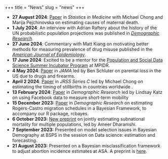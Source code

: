 +++
title = "News"
slug = "news"
+++

- **27 August 2024**: [Paper](https://onlinelibrary.wiley.com/doi/10.1002/sim.10199) in *Staistics in Medicine* with Michael Chong and Marija Pejchinovska on estimating causes of maternal death. 
- **1 July 2024**: An interview with Adrian Raftery about the history of the UN probabilistic population projections was published in [*Demographic Research*](https://www.demographic-research.org/articles/volume/51/1).
- **27 June 2024**: Commentary with Matt Kiang on motivating better methods for measuring prevalence of drug misuse published in the [*American Journal of Epidemiology*](https://academic.oup.com/aje/advance-article-abstract/doi/10.1093/aje/kwae156/7699732?redirectedFrom=fulltext&login=true).
- **17 June 2024**: Excited to be a mentor for the [Population and Social Data Science Summer Incubator Program](https://www.demogr.mpg.de/en/research_6120/digital_and_computational_demography_zagheni_11666/population_and_social_data_science_summer_incubator_program_11935) at MPIDR.
- **4 May 2024**: [Paper](https://jamanetwork.com/journals/jama/article-abstract/2818482) in *JAMA* led by Ben Schluter on parental loss in the US due to drugs and firearms. 
- **April 2 2024**: [Paper](https://academic.oup.com/jrsssc/advance-article/doi/10.1093/jrsssc/qlae017/7636258) in *JRSS Series C* led by Michael Chong on estimating the timing of stillbirths in countries worldwide . 
- **13 February 2024**: [Paper](https://www.demographic-research.org/articles/volume/50/10/) in *Demographic Research* led by Lindsay Katz on using Facebook data to measure short-term mobility
- **15 December 2023:** [Paper](https://www.demographic-research.org/articles/volume/49/42) in *Demographic Research* on estimating Rogers-Castro migration schedules in a Bayesian Framework, to accompany our R package, rcbayes. 
- **6 October 2023:** [New preprint](https://arxiv.org/abs/2310.03113v1) on jointly estimating subnational mortality for multiple populations, led by Ameer Dharamshi. 
- **7 September 2023:** Presented on model selection issues in Bayesian Demography at BSPS in the session on Data science: estimation and forecasting. 
- **21 August 2023:** Presented on a Bayesian misclassification framework to adjust abortion incidence estimates at ASA. A preprint is [here](https://osf.io/preprints/socarxiv/uz8ev/). 
